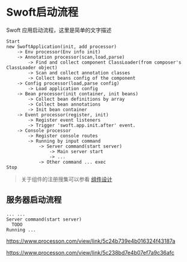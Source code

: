 # Swoft启动流程

Swoft 应用启动流程，这里是简单的文字描述

```text
Start
new SwoftApplication(init, add processor)
    -> Env processor(Env info init)
    -> Annotation processor(scan,load,parse)
        -> Find and collect component ClassLoader(from composer's ClassLoader object)
        -> Scan and collect annotation classes
        -> Collect beans config of the component
    -> Config processor(load,parse config)
        -> Load application config
    -> Bean processor(init container, init beans)
        -> Collect bean definitions by array
        -> Collect bean annotations
        -> Init bean container
    -> Event processor(register, init)
        -> Register event listeners
        -> Trigger 'swoft.app.init.after' event.
    -> Console processor
        -> Register console routes
        -> Running by input command
            -> Server command(start server)
                -> Main server start
                -> ...
            -> Other command ... exec 
Stop
```

> 关于组件的注册搜集可以参看 [组件设计](swoft-component.md)

## 服务器启动流程

```text
... ...
Server command(start server)
  TODO
Running ...
```

https://www.processon.com/view/link/5c24b739e4b016324f43187a

https://www.processon.com/view/link/5c238bd7e4b07ef7a9c36afc

